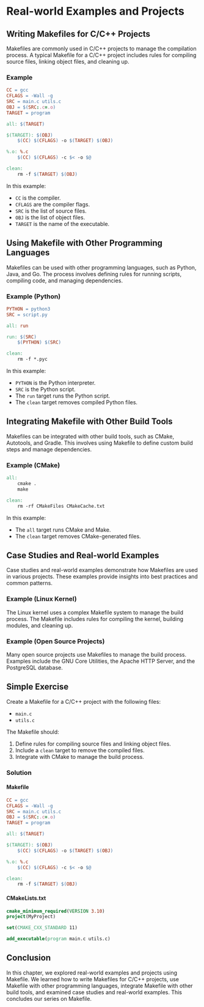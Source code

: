 # Real-world Examples and Projects

## Writing Makefiles for C/C++ Projects
Makefiles are commonly used in C/C++ projects to manage the compilation process. A typical Makefile for a C/C++ project includes rules for compiling source files, linking object files, and cleaning up.

### Example
```makefile
CC = gcc
CFLAGS = -Wall -g
SRC = main.c utils.c
OBJ = $(SRC:.c=.o)
TARGET = program

all: $(TARGET)

$(TARGET): $(OBJ)
    $(CC) $(CFLAGS) -o $(TARGET) $(OBJ)

%.o: %.c
    $(CC) $(CFLAGS) -c $< -o $@

clean:
    rm -f $(TARGET) $(OBJ)
```

In this example:
- `CC` is the compiler.
- `CFLAGS` are the compiler flags.
- `SRC` is the list of source files.
- `OBJ` is the list of object files.
- `TARGET` is the name of the executable.

## Using Makefile with Other Programming Languages
Makefiles can be used with other programming languages, such as Python, Java, and Go. The process involves defining rules for running scripts, compiling code, and managing dependencies.

### Example (Python)
```makefile
PYTHON = python3
SRC = script.py

all: run

run: $(SRC)
    $(PYTHON) $(SRC)

clean:
    rm -f *.pyc
```

In this example:
- `PYTHON` is the Python interpreter.
- `SRC` is the Python script.
- The `run` target runs the Python script.
- The `clean` target removes compiled Python files.

## Integrating Makefile with Other Build Tools
Makefiles can be integrated with other build tools, such as CMake, Autotools, and Gradle. This involves using Makefile to define custom build steps and manage dependencies.

### Example (CMake)
```makefile
all:
    cmake .
    make

clean:
    rm -rf CMakeFiles CMakeCache.txt
```

In this example:
- The `all` target runs CMake and Make.
- The `clean` target removes CMake-generated files.

## Case Studies and Real-world Examples
Case studies and real-world examples demonstrate how Makefiles are used in various projects. These examples provide insights into best practices and common patterns.

### Example (Linux Kernel)
The Linux kernel uses a complex Makefile system to manage the build process. The Makefile includes rules for compiling the kernel, building modules, and cleaning up.

### Example (Open Source Projects)
Many open source projects use Makefiles to manage the build process. Examples include the GNU Core Utilities, the Apache HTTP Server, and the PostgreSQL database.

## Simple Exercise
Create a Makefile for a C/C++ project with the following files:
- `main.c`
- `utils.c`

The Makefile should:
1. Define rules for compiling source files and linking object files.
2. Include a `clean` target to remove the compiled files.
3. Integrate with CMake to manage the build process.

### Solution
#### Makefile
```makefile
CC = gcc
CFLAGS = -Wall -g
SRC = main.c utils.c
OBJ = $(SRC:.c=.o)
TARGET = program

all: $(TARGET)

$(TARGET): $(OBJ)
    $(CC) $(CFLAGS) -o $(TARGET) $(OBJ)

%.o: %.c
    $(CC) $(CFLAGS) -c $< -o $@

clean:
    rm -f $(TARGET) $(OBJ)
```

#### CMakeLists.txt
```cmake
cmake_minimum_required(VERSION 3.10)
project(MyProject)

set(CMAKE_CXX_STANDARD 11)

add_executable(program main.c utils.c)
```

## Conclusion
In this chapter, we explored real-world examples and projects using Makefile. We learned how to write Makefiles for C/C++ projects, use Makefile with other programming languages, integrate Makefile with other build tools, and examined case studies and real-world examples. This concludes our series on Makefile.
